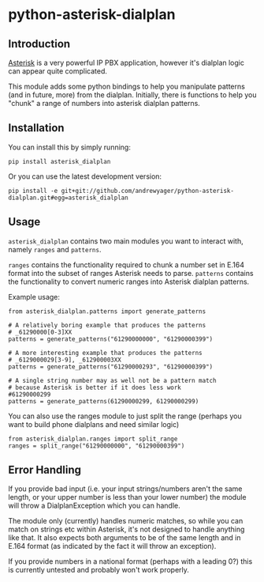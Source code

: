 # python-asterisk-dialplan

## Introduction
[Asterisk](http://www.asterisk.org/) is a very powerful IP PBX application, however it's dialplan logic can appear quite complicated.

This module adds some python bindings to help you manipulate patterns (and in future, more) from the dialplan. Initially, there is functions to help you "chunk" a range of numbers into asterisk dialplan patterns.

## Installation

You can install this by simply running:

`pip install asterisk_dialplan`

Or you can use the latest development version:

`pip install -e git+git://github.com/andrewyager/python-asterisk-dialplan.git#egg=asterisk_dialplan`

## Usage

`asterisk_dialplan` contains two main modules you want to interact with, namely `ranges` and `patterns`.

`ranges` contains the functionality required to chunk a number set in E.164 format into the subset of ranges Asterisk needs to parse. `patterns` contains the functionality to convert numeric ranges into Asterisk dialplan patterns.

Example usage:

```
from asterisk_dialplan.patterns import generate_patterns

# A relatively boring example that produces the patterns
# _61290000[0-3]XX
patterns = generate_patterns("61290000000", "61290000399")

# A more interesting example that produces the patterns
# _6129000029[3-9], _612900003XX
patterns = generate_patterns("61290000293", "61290000399")

# A single string number may as well not be a pattern match
# because Asterisk is better if it does less work
#61290000299
patterns = generate_patterns(61290000299, 61290000299)
```

You can also use the ranges module to just split the range (perhaps you want to build phone dialplans and need similar logic)

```
from asterisk_dialplan.ranges import split_range
ranges = split_range("61290000000", "61290000399")
```

## Error Handling

If you provide bad input (i.e. your input strings/numbers aren't the same length, or your upper number is less than your lower number) the module will throw a DialplanException which you can handle.

The module only (currently) handles numeric matches, so while you can match on strings etc within Asterisk, it's not designed to handle anything like that. It also expects both arguments to be of the same length and in E.164 format (as indicated by the fact it will throw an exception).

If you provide numbers in a national format (perhaps with a leading 0?) this is currently untested and probably won't work properly.






